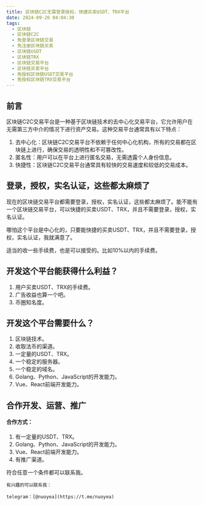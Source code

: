 ```yaml
---
title: 区块链C2C无需登录授权，快捷买卖USDT、TRX平台
date: 2024-09-26 04:04:30
tags:
  - 区块链
  - 区块链C2C
  - 免登录区块链交易
  - 免注册区块链买卖
  - 区块链USDT
  - 区块链TRX
  - 区块链交易平台
  - 区块链买卖平台
  - 免授权区块链USDT交易平台
  - 免授权区块链TRX交易平台
---
```


## 前言

区块链C2C交易平台是一种基于区块链技术的去中心化交易平台，它允许用户在无需第三方中介的情况下进行资产交易。这种交易平台通常具有以下特点：

1. 去中心化：区块链C2C交易平台不依赖于任何中心化机构，所有的交易都在区块链上进行，确保交易的透明性和不可篡改性。
2. 匿名性：用户可以在平台上进行匿名交易，无需透露个人身份信息。
3. 快捷性：区块链C2C交易平台通常具有较快的交易速度和较低的交易成本。

## 登录，授权，实名认证，这些都太麻烦了

现在的区块链交易平台都需要登录，授权，实名认证，这些都太麻烦了。能不能有一个区块链交易平台，可以快捷的买卖USDT、TRX，并且不需要登录，授权，实名认证。

哪怕这个平台是中心化的，只要能快捷的买卖USDT、TRX，并且不需要登录，授权，实名认证，我就满意了。

适当的收一些手续费，也是可以接受的。比如10%以内的手续费。

## 开发这个平台能获得什么利益？

1. 用户买卖USDT、TRX的手续费。
2. 广告收益也算一个吧。
3. 币圈知名度。

## 开发这个平台需要什么？

1. 区块链技术。
2. 收取法币的渠道。
3. 一定量的USDT、TRX。
4. 一个稳定的服务器。
5. 一个稳定的域名。
6. Golang、Python、JavaScript的开发能力。
7. Vue、React前端开发能力。

## 合作开发、运营、推广

#### 合作方式：

1. 有一定量的USDT、TRX。
2. Golang、Python、JavaScript的开发能力。
3. Vue、React前端开发能力。
4. 有推广渠道。

符合任意一个条件都可以联系我。

```
有兴趣的可以联系我：

telegram：[@nuoyea](https://t.me/nuoyea)
```


